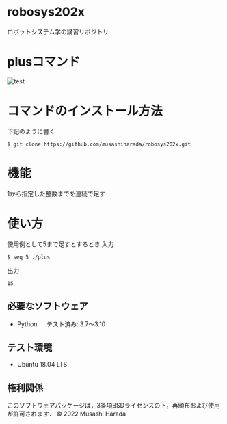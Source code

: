 # robosys202x
ロボットシステム学の講習リポジトリ

# plusコマンド
![test](https://github.com/musashiharada/robosys202x/actions/workflows/test.yml/badge.svg)

# コマンドのインストール方法
下記のように書く
```
$ git clone https://github.com/musashiharada/robosys202x.git
```

# 機能
1から指定した整数までを連続で足す

# 使い方
使用例として5まで足すとするとき
入力
```
$ seq 5 ./plus
```
出力
```
15
```

## 必要なソフトウェア
* Python
　 テスト済み: 3.7〜3.10

## テスト環境
* Ubuntu 18.04 LTS

## 権利関係
このソフトウェアパッケージは，3条項BSDライセンスの下，再頒布および使用が許可されます．
© 2022 Musashi Harada
